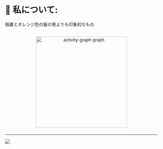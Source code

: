 # 💫 私について:
稲妻とオレンジ色の髪の男よりも印象的なもの

<br clear="both">

<div align="center">
  <img src="https://github-readme-activity-graph.vercel.app/graph?username=mukisapaulk&radius=16&theme=react&area=true&order=5" height="300" alt="activity-graph graph"  />
</div>

###
---
[![](https://visitcount.itsvg.in/api?id=mukisapaulk&icon=0&color=0)](https://visitcount.itsvg.in)

